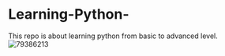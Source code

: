 # Learning-Python-
This repo is about learning python from basic to advanced level. 
![79386213](https://user-images.githubusercontent.com/47294637/112926071-89208680-9130-11eb-87ed-829e324fe846.jpg)
